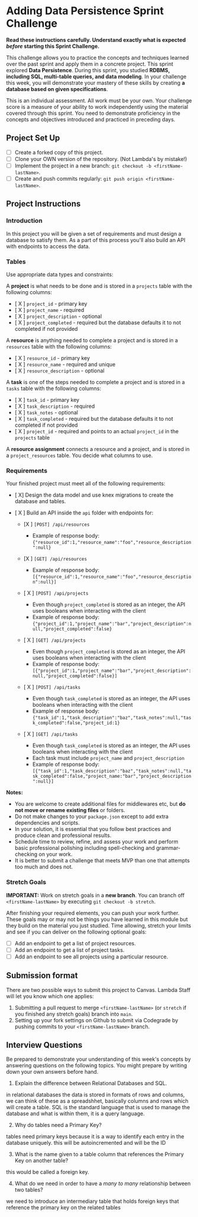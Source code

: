 # Adding Data Persistence Sprint Challenge

**Read these instructions carefully. Understand exactly what is expected _before_ starting this Sprint Challenge.**

This challenge allows you to practice the concepts and techniques learned over the past sprint and apply them in a concrete project. This sprint explored **Data Persistence**. During this sprint, you studied **RDBMS, including SQL, multi-table queries, and data modeling**. In your challenge this week, you will demonstrate your mastery of these skills by creating **a database based on given specifications**.

This is an individual assessment. All work must be your own. Your challenge score is a measure of your ability to work independently using the material covered through this sprint. You need to demonstrate proficiency in the concepts and objectives introduced and practiced in preceding days.

## Project Set Up

- [ ] Create a forked copy of this project.
- [ ] Clone your OWN version of the repository. (Not Lambda's by mistake!)
- [ ] Implement the project in a new branch: `git checkout -b <firstName-lastName>`.
- [ ] Create and push commits regularly: `git push origin <firstName-lastName>`.

## Project Instructions

### Introduction

In this project you will be given a set of requirements and must design a database to satisfy them. As a part of this process you'll also build an API with endpoints to access the data.

### Tables

Use appropriate data types and constraints:

A **project** is what needs to be done and is stored in a `projects` table with the following columns:

- [ X ] `project_id` - primary key
- [ X ] `project_name` - required
- [ X ] `project_description` - optional
- [ X ] `project_completed` - required but the database defaults it to not completed if not provided

A **resource** is anything needed to complete a project and is stored in a `resources` table with the following columns:

- [ X ] `resource_id` - primary key
- [ X ] `resource_name` - required and unique
- [ X ] `resource_description` - optional

A **task** is one of the steps needed to complete a project and is stored in a `tasks` table with the following columns:

- [ X ] `task_id` - primary key
- [ X ] `task_description` - required
- [ X ] `task_notes` - optional
- [ X ] `task_completed` - required but the database defaults it to not completed if not provided
- [ X ] `project_id` - required and points to an actual `project_id` in the `projects` table

A **resource assignment** connects a resource and a project, and is stored in a `project_resources` table. You decide what columns to use.

### Requirements

Your finished project must meet all of the following requirements:

- [  X] Design the data model and use knex migrations to create the database and tables.
- [ X ] Build an API inside the `api` folder with endpoints for:

  - [X ] `[POST] /api/resources`
    - Example of response body: `{"resource_id":1,"resource_name":"foo","resource_description":null}`

  - [X ] `[GET] /api/resources`
    - Example of response body: `[{"resource_id":1,"resource_name":"foo","resource_description":null}]`

  - [ X ] `[POST] /api/projects`
    - Even though `project_completed` is stored as an integer, the API uses booleans when interacting with the client
    - Example of response body: `{"project_id":1,"project_name":"bar","project_description":null,"project_completed":false}`

  - [ X ] `[GET] /api/projects`
    - Even though `project_completed` is stored as an integer, the API uses booleans when interacting with the client
    - Example of response body: `[{"project_id":1,"project_name":"bar","project_description":null,"project_completed":false}]`

  - [ X ] `[POST] /api/tasks`
    - Even though `task_completed` is stored as an integer, the API uses booleans when interacting with the client
    - Example of response body: `{"task_id":1,"task_description":"baz","task_notes":null,"task_completed":false,"project_id:1}`

  - [ X ] `[GET] /api/tasks`
    - Even though `task_completed` is stored as an integer, the API uses booleans when interacting with the client
    - Each task must include `project_name` and `project_description`
    - Example of response body: `[{"task_id":1,"task_description":"baz","task_notes":null,"task_completed":false,"project_name:"bar","project_description":null}]`

**Notes:**

- You are welcome to create additional files for middlewares etc, but **do not move or rename existing files** or folders.
- Do not make changes to your `package.json` except to add extra dependencies and scripts.
- In your solution, it is essential that you follow best practices and produce clean and professional results.
- Schedule time to review, refine, and assess your work and perform basic professional polishing including spell-checking and grammar-checking on your work.
- It is better to submit a challenge that meets MVP than one that attempts too much and does not.

### Stretch Goals

**IMPORTANT:** Work on stretch goals in a **new branch**. You can branch off `<firstName-lastName>` by executing `git checkout -b stretch`.

After finishing your required elements, you can push your work further. These goals may or may not be things you have learned in this module but they build on the material you just studied. Time allowing, stretch your limits and see if you can deliver on the following optional goals:

- [ ] Add an endpoint to get a list of project resources.
- [ ] Add an endpoint to get a list of project tasks.
- [ ] Add an endpoint to see all projects using a particular resource.

## Submission format

There are two possible ways to submit this project to Canvas. Lambda Staff will let you know which one applies:

1. Submitting a pull request to merge `<firstName-lastName>` (or `stretch` if you finished any stretch goals) branch into `main`.
2. Setting up your fork settings on Github to submit via Codegrade by pushing commits to your `<firstName-lastName>` branch.

## Interview Questions

Be prepared to demonstrate your understanding of this week's concepts by answering questions on the following topics. You might prepare by writing down your own answers before hand.

1. Explain the difference between Relational Databases and SQL.

in relational databases the data is stored in formats of rows and columns, we can think of these as a spreadshhet, basically columns and rows which will create a table. 
SQL is the standard language that is used to manage the database and what is within them, it is a query language. 


2. Why do tables need a Primary Key?

tables need primary keys because it is a way to identify each entry in the database uniquely. this will be autoincremented and will be the ID

3. What is the name given to a table column that references the Primary Key on another table?

this would be called a foreign key.

4. What do we need in order to have a _many to many_ relationship between two tables?

we need to introduce an intermediary table that holds foreign keys that reference the primary key on the related tables
